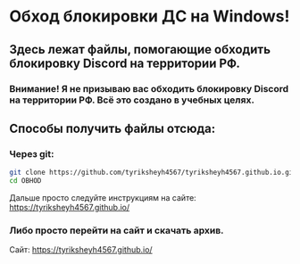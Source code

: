 # Обход блокировки ДС на Windows!
## Здесь лежат файлы, помогающие обходить блокировку Discord на территории РФ.
### Внимание! Я не призываю вас обходить блокировку Discord на территории РФ. Всё это создано в учебных целях.
## Способы получить файлы отсюда:
### Через git:
```bash
git clone https://github.com/tyriksheyh4567/tyriksheyh4567.github.io.git
cd OBHOD
```
Дальше просто следуйте инструкциям на сайте: https://tyriksheyh4567.github.io/
### Либо просто перейти на сайт и скачать архив.
Сайт: https://tyriksheyh4567.github.io/
